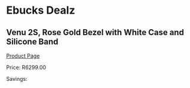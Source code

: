 
# Ebucks Dealz
## Venu 2S, Rose Gold Bezel with White Case and Silicone Band
[Product Page](https://www.ebucks.com/web/shop/productSelected.do?prodId=1196062167&catId=1233320031)

Price: R6299.00

Savings: 


	